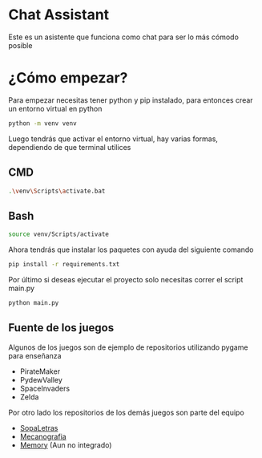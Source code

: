 # Chat Assistant

Este es un asistente que funciona como chat para ser lo más cómodo posible

# ¿Cómo empezar?

Para empezar necesitas tener python y pip instalado, para entonces crear un entorno virtual en python

```bash
python -m venv venv
```

Luego tendrás que activar el entorno virtual, hay varias formas, dependiendo de que terminal utilices

## CMD

```bash
.\venv\Scripts\activate.bat
```

## Bash

```bash
source venv/Scripts/activate
```

Ahora tendrás que instalar los paquetes con ayuda del siguiente comando

```bash
pip install -r requirements.txt
```

Por último si deseas ejecutar el proyecto solo necesitas correr el script main.py

```bash
python main.py
```

## Fuente de los juegos

Algunos de los juegos son de ejemplo de repositorios utilizando pygame para enseñanza

- PirateMaker
- PydewValley
- SpaceInvaders
- Zelda

Por otro lado los repositorios de los demás juegos son parte del equipo

- [SopaLetras](https://github.com/JamesCordova/word-search)
- [Mecanografia](https://github.com/JeanChara/mecanography_game)
- [Memory]() (Aun no integrado)

